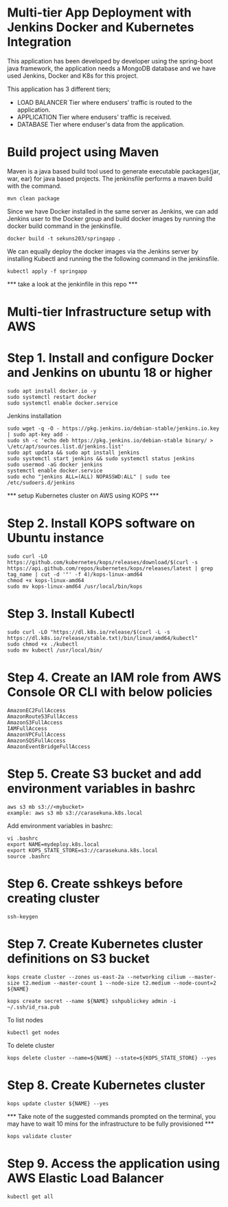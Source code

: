 # Multi-tier App Deployment with Jenkins Docker and Kubernetes Integration

This application has been developed by developer using the spring-boot java framework, the application needs a MongoDB database and we have used Jenkins, Docker and K8s for this project. 

This application has 3 different tiers;

- LOAD BALANCER Tier where endusers' traffic is routed to the application.
- APPLICATION Tier where endusers' traffic is received.
- DATABASE Tier where enduser's data from the application.

# Build project using Maven
Maven is a java based build tool used to generate executable packages(jar, war, ear) for java based projects. The jenkinsfile performs a maven build with the command.
```
mvn clean package
```
Since we have Docker installed in the same server as Jenkins, we can add Jenkins user to the Docker group and build docker images by running the docker build command in the jenkinsfile.
```
docker build -t sekuns203/springapp .
```
We can equally deploy the docker images via the Jenkins server by installing Kubectl and running the the following command in the jenkinsfile.
```
kubectl apply -f springapp
```
*** take a look at the jenkinfile in this repo ***
 
# Multi-tier Infrastructure setup with AWS
 
# Step 1. Install and configure Docker and Jenkins on ubuntu 18 or higher
```
sudo apt install docker.io -y
sudo systemctl restart docker
sudo systemctl enable docker.service
```
Jenkins installation
```
sudo wget -q -O - https://pkg.jenkins.io/debian-stable/jenkins.io.key | sudo apt-key add - 
sudo sh -c 'echo deb https://pkg.jenkins.io/debian-stable binary/ > \/etc/apt/sources.list.d/jenkins.list'
sudo apt updata && sudo apt install jenkins
sudo systemctl start jenkins && sudo systemctl status jenkins
sudo usermod -aG docker jenkins
systemctl enable docker.service
sudo echo "jenkins ALL=(ALL) NOPASSWD:ALL" | sudo tee /etc/sudoers.d/jenkins
```
 *** setup Kubernetes cluster on AWS using KOPS ***

 # Step 2. Install KOPS software on Ubuntu instance
```
sudo curl -LO https://github.com/kubernetes/kops/releases/download/$(curl -s https://api.github.com/repos/kubernetes/kops/releases/latest | grep tag_name | cut -d '"' -f 4)/kops-linux-amd64
chmod +x kops-linux-amd64 
sudo mv kops-linux-amd64 /usr/local/bin/kops
```

 # Step 3. Install Kubectl
```
sudo curl -LO "https://dl.k8s.io/release/$(curl -L -s https://dl.k8s.io/release/stable.txt)/bin/linux/amd64/kubectl"
sudo chmod +x ./kubectl
sudo mv kubectl /usr/local/bin/ 
```

 # Step 4. Create an IAM role from AWS Console OR CLI with below policies
```
AmazonEC2FullAccess
AmazonRoute53FullAccess
AmazonS3FullAccess
IAMFullAccess
AmazonVPCFullAccess
AmazonSQSFullAccess
AmazonEventBridgeFullAccess
```

 # Step 5. Create S3 bucket and add environment variables in bashrc
```
aws s3 mb s3://<mybucket>
example: aws s3 mb s3://carasekuna.k8s.local
```
Add environment variables in bashrc:
```
vi .bashrc 
export NAME=mydeploy.k8s.local
export KOPS_STATE_STORE=s3://carasekuna.k8s.local
source .bashrc
```
 # Step 6. Create sshkeys before creating cluster
```
ssh-keygen 
```
 # Step 7. Create Kubernetes cluster definitions on S3 bucket
```
kops create cluster --zones us-east-2a --networking cilium --master-size t2.medium --master-count 1 --node-size t2.medium --node-count=2 ${NAME}

kops create secret --name ${NAME} sshpublickey admin -i ~/.ssh/id_rsa.pub
```
To list nodes
``` 
kubectl get nodes
```
To delete cluster
``` 
kops delete cluster --name=${NAME} --state=${KOPS_STATE_STORE} --yes
```
 # Step 8. Create Kubernetes cluster
```
kops update cluster ${NAME} --yes
```
*** Take note of the suggested commands prompted on the terminal, you may have to wait 10 mins for the infrastructure to be fully provisioned ***
```
kops validate cluster 
```
# Step 9. Access the application using AWS Elastic Load Balancer 
```
kubectl get all
```
